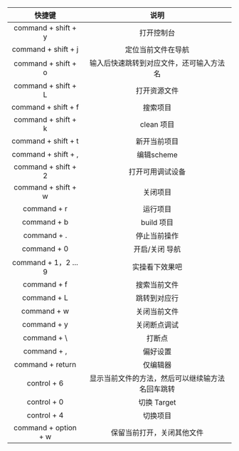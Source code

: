 | 快捷键 |	说明 |
| :-: | :-: |
| command + shift + y |	打开控制台 |
| command + shift + j |	定位当前文件在导航 |
| command + shift + o |	输入后快速跳转到对应文件，还可输入方法名 |
| command + shift + L |	打开资源文件 |
| command + shift + f |	搜索项目 |
| command + shift + k |	clean 项目 |
| command + shift + t |	新开当前项目 |
| command + shift + , |	编辑scheme |
| command + shift + 2	| 打开可用调试设备 |
| command + shift + w |	关闭项目 |
| command + r |	运行项目 |
| command + b |	build 项目 |
| command + . |	停止当前操作 |
| command + 0 |	开启/关闭 导航 |
| command + 1，2 ... 9 |	实操看下效果吧 |
| command + f |	搜索当前文件 |
| command + L |	跳转到对应行 |
| command + w |	关闭当前文件 |
| command + y |	关闭断点调试 |
| command + \ |	打断点 |
| command + ,	| 偏好设置 |
| command + return | 仅编辑器 |
| control + 6 |	显示当前文件的方法，然后可以继续输方法名回车跳转 |
| control + 0 |	切换 Target |
| control + 4 |	切换项目 |
| command + option + w |	保留当前打开，关闭其他文件 |
